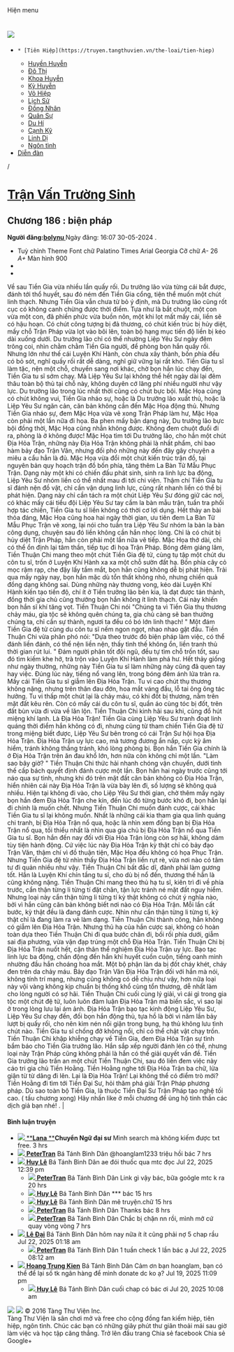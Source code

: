 Hiện menu
# [ ![](https://truyen.tangthuvien.vn/images/logo-web-gray.png) ](https://truyen.tangthuvien.vn "doc truyen")
  *     * [Tiên Hiệp](https://truyen.tangthuvien.vn/the-loai/tien-hiep)
    * [Huyền Huyễn](https://truyen.tangthuvien.vn/the-loai/huyen-huyen)
    * [Đô Thị](https://truyen.tangthuvien.vn/the-loai/do-thi)
    * [Khoa Huyễn](https://truyen.tangthuvien.vn/the-loai/khoa-huyen)
    * [Kỳ Huyễn](https://truyen.tangthuvien.vn/the-loai/ky-huyen)
    * [Võ Hiệp](https://truyen.tangthuvien.vn/the-loai/vo-hiep)
    * [Lịch Sử](https://truyen.tangthuvien.vn/the-loai/lich-su)
    * [Đồng Nhân](https://truyen.tangthuvien.vn/the-loai/dong-nhan)
    * [Quân Sự](https://truyen.tangthuvien.vn/the-loai/quan-su)
    * [Du Hí](https://truyen.tangthuvien.vn/the-loai/du-hi)
    * [Cạnh Kỹ](https://truyen.tangthuvien.vn/the-loai/canh-ky)
    * [Linh Dị](https://truyen.tangthuvien.vn/the-loai/linh-di)
    * [Ngôn tình](https://ngontinh.tangthuvien.vn/)
  * [Diễn đàn](http://tangthuvien.vn/forum)


/
# [Trận Vấn Trường Sinh](https://truyen.tangthuvien.vn/doc-truyen/tran-van-truong-sinh "Trận Vấn Trường Sinh")
## Chương 186 : biện pháp
**Người đăng:[bolynu ](https://truyen.tangthuvien.vn/converter/bolynu)**
Ngày đăng: 16:07 30-05-2024
. 
  * Tuỳ chỉnh
Theme
Font chữ
Palatino Times Arial Georgia
Cỡ chữ
_A-_ 26 _A+_
Màn hình
900
  * [](https://truyen.tangthuvien.vn/doc-truyen/tran-van-truong-sinh/chuong-186#list-comment "Bình luận")
  * [](https://truyen.tangthuvien.vn/nap-xu "Nạp tiền")


Về sau Tiền Gia vừa nhiều lần quấy rối. Du trưởng lão vừa từng cái bắt được, đánh tới thổ huyết, sau đó ném đến Tiền Gia cổng, tiện thể muốn một chút linh thạch. Nhưng Tiền Gia vẫn chưa từ bỏ ý định, mà Du trưởng lão cũng rốt cục có không canh chừng được thời điểm. Tựa như là bắt chuột, một con vừa một con, đã phiền phức vừa buồn nôn, một khi lọt mất mấy cái, liền sẽ có hậu hoạn. Có chút công tượng bị đả thương, có chút kiến trúc bị hủy diệt, mấy chỗ Trận Pháp vừa lọt vào bôi lên, toàn bộ hạng mục tiến độ liền bị kéo dài xuống dưới. Du trưởng lão chỉ có thể nhường Liệp Yêu Sư ngày đêm trông coi, nhìn chằm chằm Tiền Gia người, để phòng bọn hắn quấy rối. Nhưng lớn như thế cái Luyện Khí Hành, còn chưa xây thành, bốn phía đều có bỏ sót, nghĩ quấy rối rất dễ dàng, nghĩ giữ vững lại rất khó. Tiền Gia tu sĩ làm tặc, nện một chỗ, chuyển sang nơi khác, chờ bọn hắn lúc chạy đến, Tiền Gia tu sĩ sớm chạy. Mà Liệp Yêu Sư lại không thể hết ngày dài lại đêm thâu toàn bộ thủ tại chỗ này, không duyên cớ lãng phí nhiều người như vậy lực. Du trưởng lão trong lúc nhất thời cũng có chút bực bội. Mặc Họa cũng có chút không vui, Tiền Gia nháo sự, hoặc là Du trưởng lão xuất thủ, hoặc là Liệp Yêu Sư ngăn cản, căn bản không cần đến Mặc Họa động thủ. Nhưng Tiền Gia nháo sự, đem Mặc Họa vừa vẽ xong Trận Pháp làm hư, Mặc Họa còn phải một lần nữa đi họa. Ba phen mấy bận dạng này, Du trưởng lão bực bội đồng thời, Mặc Họa cũng nhẫn không được. Không đem chuột đuổi đi ra, phòng là ở không được! Mặc Họa tìm tới Du trưởng lão, cho hắn một chút Địa Hỏa Trận, những này Địa Hỏa Trận không phải là nhất phẩm, chỉ bao hàm bảy đạo Trận Văn, nhưng đối phó những này đến đây gây chuyện a miêu a cẩu hẳn là đủ. Mặc Họa vừa đổi một chút kiến trúc trận đồ, tại nguyên bản quy hoạch trận đồ bốn phía, tăng thêm La Bàn Tử Mẫu Phục Trận. Dạng này một khi có chiến đấu phát sinh, sinh ra linh lực ba động, Liệp Yêu Sư nhóm liền có thể nhất mau đi tới chi viện. Thậm chí Tiền Gia tu sĩ đánh nện đồ vật, chỉ cần vận dụng linh lực, cũng rất nhanh liền có thể bị phát hiện. Dạng này chỉ cần tách ra một chút Liệp Yêu Sư đóng giữ các nơi, có khác mấy cái tiểu đội Liệp Yêu Sư tay cầm la bàn mẫu trận, tuần tra phối hợp tác chiến, Tiền Gia tu sĩ liền không có thời cơ lợi dụng. Hết thảy an bài thỏa đáng, Mặc Họa cũng hoa hai ngày thời gian, ưu tiên đem La Bàn Tử Mẫu Phục Trận vẽ xong, lại nói cho tuần tra Liệp Yêu Sư nhóm la bàn la bàn công dụng, chuyện sau đó liền không cần hắn nhọc lòng. Chỉ là có chút bị hủy diệt Trận Pháp, hắn còn phải một lần nữa vẽ tiếp. Mặc Họa thở dài, chỉ có thể ổn định lại tâm thần, tiếp tục đi họa Trận Pháp. Bóng đêm giáng lâm, Tiền Thuận Chi mang theo một chút Tiền Gia đệ tử, cùng tụ tập một chút du côn tu sĩ, trốn ở Luyện Khí Hành xa xa một chỗ sườn đất hạ. Bốn phía cây cỏ mọc rậm rạp, che đậy lấy tầm mắt, bọn hắn cũng không dễ bị phát hiện. Trải qua mấy ngày nay, bọn hắn mặc dù tổn thất không nhỏ, nhưng chiến quả đồng dạng không sai. Dùng những này thương vong, kéo dài Luyện Khí Hành kiến tạo tiến độ, chí ít ở Tiền trưởng lão bên kia, là đạt được tán thành, đồng thời gia chủ cũng thưởng bọn hắn không ít linh thạch. Cái này khiến bọn hắn sĩ khí tăng vọt. Tiền Thuận Chi nói "Chúng ta vì Tiền Gia thụ thương chảy máu, gia tộc sẽ không quên chúng ta, gia chủ càng sẽ ban thưởng chúng ta, chỉ cần sự thành, ngươi ta đều có bó lớn linh thạch! " Một đám Tiền Gia đệ tử cùng du côn tu sĩ nếm ngon ngọt, nhao nhao gật đầu. Tiền Thuận Chi vừa phân phó nói: "Dựa theo trước đó biện pháp làm việc, có thể đánh liền đánh, có thể nện liền nện, thấy tình thế không ổn, liền tranh thủ thời gian rút lui. " Đám người phân tốt đội ngũ, đều tự tìm chỗ trốn tốt, sau đó tìm kiếm khe hở, trà trộn vào Luyện Khí Hành làm phá hư. Hết thảy giống như ngày thường, những này Tiền Gia tu sĩ làm những này cũng đã quen tay hay việc. Đúng lúc này, tiếng nổ vang lên, trong bóng đêm ánh lửa tràn ra. Mấy cái Tiền Gia tu sĩ giẫm lên Địa Hỏa Trận. Tu vi cao chút thụ thương không nặng, nhưng trên thân đau đớn, hoa mắt váng đầu, lỗ tai ông ông tác hưởng. Tu vi thấp một chút lại là chảy máu, có khi đốt bị thương, nằm trên mặt đất kêu rên. Còn có mấy cái du côn tu sĩ, quần áo cùng tóc bị đốt, trên đất bùn vừa đi vừa về lăn lộn. Tiền Thuận Chi kinh hãi sau khi, cũng đổ hút miệng khí lạnh. Là Địa Hỏa Trận! Tiền Gia cùng Liệp Yêu Sư tranh đoạt linh quáng thời điểm hắn không có đi, nhưng cũng từ tham chiến Tiền Gia đệ tử trong miệng biết được, Liệp Yêu Sư bên trong có cái Trận Sư hội họa Địa Hỏa Trận. Địa Hỏa Trận uy lực cao, mà tương đương ẩn nấp, cực kỳ âm hiểm, tránh không thắng tránh, khó lòng phòng bị. Bọn hắn Tiền Gia chính là ở Địa Hỏa Trận trên ăn đau khổ lớn, hơn nữa còn không chỉ một lần. "Làm sao bây giờ? " Tiền Thuận Chi thức hải nhanh chóng vận chuyển, dưới tình thế cấp bách quyết định đánh cược một lần. Bọn hắn hai ngày trước cũng tới náo qua sự tình, nhưng khi đó trên mặt đất căn bản không có Địa Hỏa Trận, hiển nhiên cái này Địa Hỏa Trận là vừa bày lên đi, số lượng sẽ không quá nhiều. Hiện tại không đi vào, cho Liệp Yêu Sư thời gian, chờ thêm mấy ngày bọn hắn đem Địa Hỏa Trận che kín, đến lúc đó từng bước khó đi, bọn hắn lại đi chính là muốn chết. Nhưng Tiền Thuận Chi muốn đánh cược, cái khác Tiền Gia tu sĩ lại không muốn. Nhất là những cái kia tham gia qua linh quáng chi tranh, bị Địa Hỏa Trận nổ qua, hoặc là nhìn xem đồng bạn bị Địa Hỏa Trận nổ qua, tối thiểu nhất là nhìn qua gia chủ bị Địa Hỏa Trận nổ qua Tiền Gia tu sĩ. Bọn hắn đến nay đối với Địa Hỏa Trận lòng còn sợ hãi, không dám tùy tiện hành động. Cứ việc lúc này Địa Hỏa Trận kỳ thật chỉ có bảy đạo Trận Văn, thậm chí vì đồ thuận tiện, Mặc Họa đều không có họa Phục Trận. Nhưng Tiền Gia đệ tử nhìn thấy Địa Hỏa Trận liền rụt rè, vừa nơi nào có tâm tư đi quản nhiều như vậy. Tiền Thuận Chi bất đắc dĩ, đành phải làm gương tốt. Hắn là Luyện Khí chín tầng tu sĩ, cho dù bị nổ đến, thương thế hẳn là cũng không nặng. Tiền Thuận Chi mang theo thủ hạ tu sĩ, kiên trì đi về phía trước, cẩn thận từng li từng tí đặt chân, tận lực tránh né mặt đất nguy hiểm. Nhưng loại này cẩn thận từng li từng tí kỳ thật không có chút ý nghĩa nào, bởi vì hắn cũng căn bản không biết nơi nào có Địa Hỏa Trận. Mỗi lần cất bước, kỳ thật đều là đang đánh cược. Nhìn như cẩn thận từng li từng tí, kỳ thật chỉ là đang làm ra vẻ làm dạng. Tiền Thuận Chi thành công, hắn không có giẫm lên Địa Hỏa Trận. Nhưng thủ hạ của hắn cược sai, không có hoàn toàn dựa theo Tiền Thuận Chi đi qua bước chân đi, bối rối phía dưới, giẫm sai địa phương, vừa vặn đạp trúng một chỗ Địa Hỏa Trận. Tiền Thuận Chi bị Địa Hỏa Trận nuốt hết, cận thân thể nghiệm Địa Hỏa Trận uy lực. Bạo tạc linh lực ba động, chấn động đến hắn khí huyết cuồn cuộn, tiếng oanh minh nhường đầu hắn choáng hoa mắt. Một bộ phận làn da bị đốt cháy khét, cháy đen trên da chảy máu. Bảy đạo Trận Văn Địa Hỏa Trận đối với hắn mà nói, không tính trí mạng, nhưng cũng không có dễ chịu như vậy, hơn nữa loại này vội vàng không kịp chuẩn bị thống khổ cùng tổn thương, dễ nhất làm cho lòng người có sợ hãi. Tiền Thuận Chi cuối cùng lý giải, vì cái gì trong gia tộc một chút đệ tử, luôn luôn đàm luận Địa Hỏa Trận mà biến sắc, vì sao lại ở trong lòng lưu lại ám ảnh. Địa Hỏa Trận bạo tạc kinh động Liệp Yêu Sư, Liệp Yêu Sư chạy đến, đối bọn hắn động thủ, tựa hồ là bởi vì năm lần bảy lượt bị quấy rối, cho nên kìm nén nổi giận trong bụng, hạ thủ không lưu tình chút nào. Tiền Gia tu sĩ chống đỡ không nổi, chỉ có thể chật vật chạy trốn. Tiền Thuận Chi khập khiễng chạy về Tiền Gia, đem Địa Hỏa Trận sự tình bẩm báo cho Tiền Gia trưởng lão. Hắn sắp xếp người đánh lén có thể, nhưng loại này Trận Pháp cũng không phải là hắn có thể giải quyết vấn đề. Tiền Gia trưởng lão trấn an một chút Tiền Thuận Chi, sau đó liền đem việc này cáo tri gia chủ Tiền Hoằng. Tiền Hoằng nghe tới Địa Hỏa Trận ba chữ, lửa giận từ từ dâng đi lên. Lại là Địa Hỏa Trận! Lại không thể có điểm trò mới? Tiền Hoằng đi tìm tới Tiền Đại Sư, hỏi thăm phá giải Trận Pháp phương pháp. Dù sao toàn bộ Tiền Gia, là thuộc Tiền Đại Sư Trận Pháp tạo nghệ tối cao. ( tấu chương xong) 
Hãy nhấn like ở mỗi chương để ủng hộ tinh thần các dịch giả bạn nhé!
. 
|
#### Bình luận truyện
  * [ ![](https://truyen.tangthuvien.vn/images/default-avatar.jpeg) ](https://truyen.tangthuvien.vn/converter/Lana)
[****Lana** **](https://truyen.tangthuvien.vn/converter/Lana)**Chuyển Ngữ đại sư**
Mình search mà không kiếm được txt free. 
3 hrs
  * [ ![](https://truyen.tangthuvien.vn/images/default-avatar.jpeg) ](https://truyen.tangthuvien.vn/converter/PeterTran)
[**PeterTran**](https://truyen.tangthuvien.vn/converter/PeterTran) Bá Tánh Bình Dân
@hoanglam1233 triệu hồi bác
7 hrs
  * [ ![](https://www.nae.vn/ttv/ttv/public/images_user/de59337f745e75cbfbd7d6d3cabf22121c31a1ade65bc0da1b5d8e43c877a193.jpg) ](https://truyen.tangthuvien.vn/converter/1177452712761081?hash=fb)
[**Huy Lê**](https://truyen.tangthuvien.vn/converter/1177452712761081?hash=fb) Bá Tánh Bình Dân
ae đói thuốc qua mtc đọc 
Jul 22, 2025 12:39 pm
    * [ ![](https://truyen.tangthuvien.vn/images/default-avatar.jpeg) ](https://truyen.tangthuvien.vn/converter/PeterTran)
[**PeterTran**](https://truyen.tangthuvien.vn/converter/PeterTran) Bá Tánh Bình Dân
Link gì vậy bác, bữa goôgle mtc k ra 
20 hrs
    * [ ![](https://www.nae.vn/ttv/ttv/public/images_user/de59337f745e75cbfbd7d6d3cabf22121c31a1ade65bc0da1b5d8e43c877a193.jpg) ](https://truyen.tangthuvien.vn/converter/1177452712761081?hash=fb)
[**Huy Lê**](https://truyen.tangthuvien.vn/converter/1177452712761081?hash=fb) Bá Tánh Bình Dân
*** bác 
15 hrs
    * [ ![](https://www.nae.vn/ttv/ttv/public/images_user/de59337f745e75cbfbd7d6d3cabf22121c31a1ade65bc0da1b5d8e43c877a193.jpg) ](https://truyen.tangthuvien.vn/converter/1177452712761081?hash=fb)
[**Huy Lê**](https://truyen.tangthuvien.vn/converter/1177452712761081?hash=fb) Bá Tánh Bình Dân
mê truyện.chữ 
15 hrs
    * [ ![](https://truyen.tangthuvien.vn/images/default-avatar.jpeg) ](https://truyen.tangthuvien.vn/converter/PeterTran)
[**PeterTran**](https://truyen.tangthuvien.vn/converter/PeterTran) Bá Tánh Bình Dân
Thanks bác 
8 hrs
    * [ ![](https://truyen.tangthuvien.vn/images/default-avatar.jpeg) ](https://truyen.tangthuvien.vn/converter/PeterTran)
[**PeterTran**](https://truyen.tangthuvien.vn/converter/PeterTran) Bá Tánh Bình Dân
Chắc bị chặn nn rồi, mình mở cứ quay vòng vòng 
7 hrs
  * [ ![](https://www.nae.vn/ttv/ttv/public/images_user/0b38321298348a1a6f29e6759c099fc11bd511be38bdef512316154b7a3442c6.jpg) ](https://truyen.tangthuvien.vn/converter/1729807480507836?hash=fb)
[**Lê Đại**](https://truyen.tangthuvien.vn/converter/1729807480507836?hash=fb) Bá Tánh Bình Dân
hôm nay nữa ít ít cũng phải nợ 5 chap rầu 
Jul 22, 2025 01:18 am
    * [ ![](https://truyen.tangthuvien.vn/images/default-avatar.jpeg) ](https://truyen.tangthuvien.vn/converter/PeterTran)
[**PeterTran**](https://truyen.tangthuvien.vn/converter/PeterTran) Bá Tánh Bình Dân
1 tuần check 1 lần bác ạ 
Jul 22, 2025 08:12 am
  * [ ![](https://www.nae.vn/ttv/ttv/public/images_user/197d8a2b249d64075a1dbd471030d3f23100fc019ec46f5559c94d3e72628927.jpg) ](https://truyen.tangthuvien.vn/converter/10156919516538764?hash=fb)
[**Hoang Trung Kien**](https://truyen.tangthuvien.vn/converter/10156919516538764?hash=fb) Bá Tánh Bình Dân
Cảm ơn bạn hoanglam, bạn có thể để lại số tk ngân hàng để mình donate dc ko ạ?
Jul 19, 2025 11:09 pm
    * [ ![](https://www.nae.vn/ttv/ttv/public/images_user/de59337f745e75cbfbd7d6d3cabf22121c31a1ade65bc0da1b5d8e43c877a193.jpg) ](https://truyen.tangthuvien.vn/converter/1177452712761081?hash=fb)
[**Huy Lê**](https://truyen.tangthuvien.vn/converter/1177452712761081?hash=fb) Bá Tánh Bình Dân
cuối chap có bác ơi 
Jul 20, 2025 10:08 am


![](https://truyen.tangthuvien.vn/images/ajax-loader-tr.gif)
![](https://truyen.tangthuvien.vn/images/logo-web-gray.png)
© 2016 Tàng Thư Viện Inc.  
Tàng Thư Viện là sân chơi mở và free cho cộng đồng fan kiếm hiệp, tiên hiệp, ngôn tình. Chúc các bạn có những giây phút thư giãn thoải mái sau giờ làm việc và học tập căng thẳng. 
Trở lên đầu trang
Chia sẻ facebook
Chia sẻ Google+

